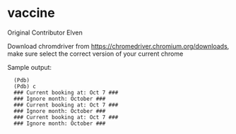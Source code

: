 # vaccine
Original Contributor Elven

Download chromdriver from https://chromedriver.chromium.org/downloads, make sure select the correct version of your current chrome

Sample output:

      (Pdb) 
      (Pdb) c
      ### Current booking at: Oct 7 ###
      ### Ignore month: October ###
      ### Current booking at: Oct 7 ###
      ### Ignore month: October ###
      ### Current booking at: Oct 7 ###
      ### Ignore month: October ###
      
     
